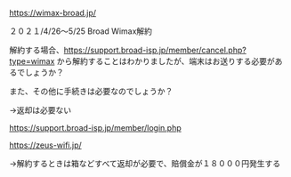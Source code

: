 https://wimax-broad.jp/

２０２１/4/26～5/25 Broad Wimax解約

解約する場合、https://support.broad-isp.jp/member/cancel.php?type=wimax から解約することはわかりましたが、端末はお送りする必要があるでしょうか？

また、その他に手続きは必要なのでしょうか？

→返却は必要ない

https://support.broad-isp.jp/member/login.php




https://zeus-wifi.jp/

→解約するときは箱などすべて返却が必要で、賠償金が１８０００円発生する
